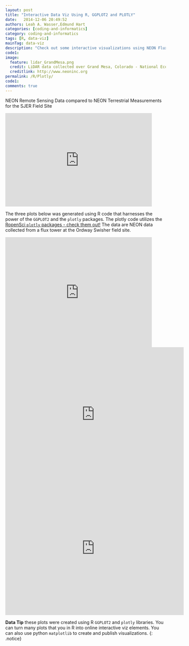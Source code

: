 ```yaml
---
layout: post
title: "Interactive Data Viz Using R, GGPLOT2 and PLOTLY"
date:   2014-12-06 20:49:52
authors: Leah A. Wasser,Edmund Hart
categories: [coding-and-informatics]
category: coding-and-informatics
tags: [R, data-viz]
mainTag: data-viz
description: "Check out some interactive visualizations using NEON Flux Tower Temperature data created using R and Plotly."
code1: 
image:
  feature: lidar_GrandMesa.png
  credit: LiDAR data collected over Grand Mesa, Colorado - National Ecological Observatory Network (NEON)
  creditlink: http://www.neoninc.org
permalink: /R/Plotly/
code1:
comments: true
---
```

NEON Remote Sensing Data compared to NEON Terrestrial Measurements for the SJER Field Site

<iframe width="460" height="293" frameborder="0" seamless="seamless" scrolling="no" src="https://plot.ly/~leahawasser/24.embed?width=460&height=293"></iframe>

The three plots below was generated using R code that harnesses the power of the `GGPLOT2` and the `plotly` packages. The plotly code utilizes the <a href="http://ropensci.org/packages/" target="_blank">RopenSci `plotly` packages - check them out!</a> The data are NEON data collected from a flux tower at the Ordway Swisher field site. 

<iframe width="460" height="345" frameborder="0" seamless="seamless" scrolling="no" src="https://plot.ly/~leahawasser/6.embed?width=460&height=345"></iframe>


<iframe width="560" height="420" frameborder="0" seamless="seamless" scrolling="no" src="https://plot.ly/~leahawasser/16.embed?width=800&height=600"></iframe>

<iframe width="560" height="420" frameborder="0" seamless="seamless" scrolling="no" src="https://plot.ly/~leahawasser/19.embed?width=800&height=600"></iframe>


<i class="fa fa-star"></i> **Data Tip** these plots were created using R `GGPLOT2` and `plotly` libraries. You can turn many plots that you in R into online interactive viz elements. You can also use python `matplotlib` to create and publish visualizations.
{: .notice}


